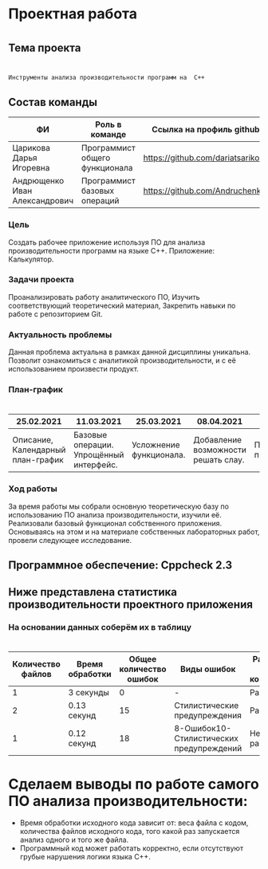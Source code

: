 # Проектная работа
#
## Тема проекта
#
```sh
Инструменты анализа производительности программ на  C++
```
 ## Состав команды
| ФИ | Роль в команде | Ссылка на профиль github |
| ------ | ------ | ------ |
| Царикова Дарья Игоревна| Программист общего функционала | https://github.com/dariatsarikova |
| Андрющенко Иван Александрович| Программист базовых операций | https://github.com/Andruchenko |

### Цель
Создать рабочее приложение используя ПО для анализа производительности программ на языке С++.  Приложение: Калькулятор.
### Задачи проекта
 Проанализировать работу аналитического ПО, Изучить соответствующий теоретический материал, Закрепить навыки по работе с репозиторием Git.
 ### Актуальность проблемы
 Данная проблема актуальна в рамках данной дисциплины  уникальна. Позволит ознакомиться с аналитикой производительности, и с её использованием произвести продукт.
 
### План-график
#
|25.02.2021|11.03.2021|25.03.2021|08.04.2021|22.04.2021|06.05.2021|20.05.2021|31.05.2021|
| ------ | ------ | ------ |  ------ |  ------ |  ------ |  ------ |  ------ |
|Описание, Календарный план-график|Базовые операции. Упрощённый интерфейс.|Усложнение функционала.|Добавление возможности решать слау.|Проведение анализа производительности.|Проведение тестов функцилонала.|Формирование отчёта, подготовка презентации.|Защита работы.|
### Ход работы
За время работы мы собрали основную теоретическую базу по использованию ПО анализа производительности, изучили её. Реализовали базовый функционал собственного приложения. Основываясь на этом и на материале собственных лабораторных работ, провели следующее исследование.
## Программное обеспечение: Cppcheck 2.3
## Ниже представлена статистика производительности проектного приложения
### На основании данных соберём их в таблицу
#
|Количество файлов|Время обработки|Общее количество ошибок|Виды ошибок|Работает ли корректно|
| ------ | ------ | ------ |  ------ |  ------ |
|1|3 секунды|0|-|Работает|
|2|	0.13 секунд|	15|	Стилистические предупреждения|	Работает|
|1|	0.12 секунд|	18|	8-Ошибок10-Стилистических предупреждений|	Не работает|
# Сделаем выводы по работе самого ПО анализа производительности:
+	Время обработки исходного кода зависит от: веса файла с кодом, количества файлов исходного кода, того какой раз запускается анализ одного и того же файла.
+	Программный код может работать корректно, если отсутствуют грубые нарушения логики языка C++.
